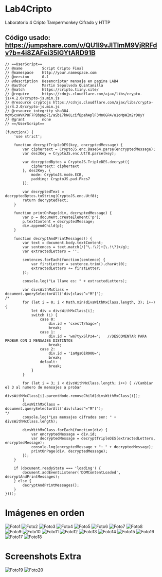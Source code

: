 # Lab4Cripto
Laboratorio 4 Cripto Tampermonkey Cifrado y HTTP
## Código usado: https://jumpshare.com/v/QU1I9vJITlmM9VjRRFdv?b=4i8ZAFei35IGYtARD91B
```
// ==UserScript==
// @name         Script Cripto Final
// @namespace    http://your.namespace.com
// @version      0.1
// @description  Desencriptar mensaje en pagina LAB4
// @author       Martin Sepulveda Quintanilla
// @match        https://cripto.tiiny.site/
// @require      https://cdnjs.cloudflare.com/ajax/libs/crypto-js/4.2.0/crypto-js.min.js
// @resource cryptojs https://cdnjs.cloudflare.com/ajax/libs/crypto-js/4.2.0/crypto-js.min.js
// @resource integrity sha384-mgWScxWVKP8F7PBbpNp7i/aSb17kN0LcifBpahAplF3Mn0GR4/u1oMpWIm2rD8yY
// @grant        none
// ==/UserScript==

(function() {
    'use strict';

    function decryptTripleDES(key, encryptedMessage) {
        var ciphertext = CryptoJS.enc.Base64.parse(encryptedMessage);
        var des3Key = CryptoJS.enc.Utf8.parse(key);

        var decryptedBytes = CryptoJS.TripleDES.decrypt({
            ciphertext: ciphertext
        }, des3Key, {
            mode: CryptoJS.mode.ECB,
            padding: CryptoJS.pad.Pkcs7
        });

        var decryptedText = decryptedBytes.toString(CryptoJS.enc.Utf8);
        return decryptedText;
    }

    function printOnPage(div, decryptedMessage) {
        var p = document.createElement('p');
        p.textContent = decryptedMessage;
        div.appendChild(p);
    }

    function decryptAndPrintMessages() {
        var text = document.body.textContent;
        var sentences = text.match(/[^\.!\?]+[\.!\?]+/g);
        var extractedLetters = '';

        sentences.forEach(function(sentence) {
            var firstLetter = sentence.trim().charAt(0);
            extractedLetters += firstLetter;
        });

        console.log("La llave es: " + extractedLetters);

        var divsWithMxClass = document.querySelectorAll('div[class^="M"]');
/*
        for (let i = 0; i < Math.min(divsWithMxClass.length, 3); i++) {
            let div = divsWithMxClass[i];
            switch (i) {
                case 0:
                    div.id = 'cxestT/hagc=';
                    break;
                case 1:
                    div.id = 'wm7tyxSlPz4=';   //DESCOMENTAR PARA PROBAR CON 3 MENSAJES DISTINTOS
                    break;
                case 2:
                    div.id = '1aMgsOiR90U=';
                    break;
                default:
                    break;
            }
        }

        for (let i = 3; i < divsWithMxClass.length; i++) { //Cambiar el 3 al numero de mensajes a probar
            divsWithMxClass[i].parentNode.removeChild(divsWithMxClass[i]);
        }
        divsWithMxClass = document.querySelectorAll('div[class^="M"]');
*/
        console.log("Los mensajes cifrados son: " + divsWithMxClass.length);

        divsWithMxClass.forEach(function(div) {
            var encryptedMessage = div.id;
            var decryptedMessage = decryptTripleDES(extractedLetters, encryptedMessage);
            console.log(encryptedMessage + ": " + decryptedMessage);
            printOnPage(div, decryptedMessage);
        });
    }

    if (document.readyState === 'loading') {
        document.addEventListener('DOMContentLoaded', decryptAndPrintMessages);
    } else {
        decryptAndPrintMessages();
    }
})();
```
# Imágenes en orden
![Foto1](foro1.png)
![Foto2](foro2.PNG)
![Foto3](foro3.PNG)
![Foto4](foro4.PNG)
![Foto5](foro5.PNG)
![Foto6](foro6.PNG)
![Foto7](foro7.PNG)
![Foto8](foro8.PNG)
![Foto9](foro9.PNG)
![Foto10](foro1a.PNG)
![Foto11](foro1b.PNG)
![Foto12](foro1c.PNG)
![Foto13](foro1d.PNG)
![Foto14](foro1e.PNG)
![Foto15](foro1f.PNG)
![Foto16](foro2a.PNG)
![Foto17](foro2b.PNG)
![Foto18](foro2c.PNG)
# Screenshots Extra
![Foto19](ss1.PNG)
![Foto20](ss2.PNG)
